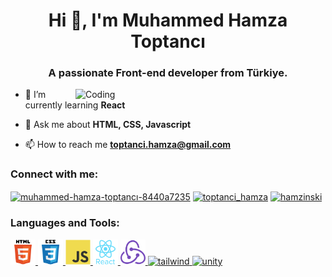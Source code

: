 <h1 align="center">Hi 👋, I'm Muhammed Hamza Toptancı</h1>
<h3 align="center">A passionate Front-end developer from Türkiye.</h3>
<img align ="right" alt="Coding" width="400" src="https://media2.giphy.com/media/2IudUHdI075HL02Pkk/giphy.gif?cid=ecf05e47z0d9rxgwrc11zu9bfjx9xivilppf365llfc00si0&ep=v1_gifs_related&rid=giphy.gif&ct=g">

- 🌱 I’m currently learning **React**

- 💬 Ask me about **HTML, CSS, Javascript**

- 📫 How to reach me **toptanci.hamza@gmail.com**

<h3 align="left">Connect with me:</h3>
<p align="left">
<a href="https://linkedin.com/in/muhammed-hamza-toptancı-8440a7235" target="blank"><img align="center" src="https://raw.githubusercontent.com/rahuldkjain/github-profile-readme-generator/master/src/images/icons/Social/linked-in-alt.svg" alt="muhammed-hamza-toptancı-8440a7235" height="30" width="40" /></a>
<a href="https://www.hackerrank.com/toptanci_hamza" target="blank"><img align="center" src="https://raw.githubusercontent.com/rahuldkjain/github-profile-readme-generator/master/src/images/icons/Social/hackerrank.svg" alt="toptanci_hamza" height="30" width="40" /></a>
<a href="https://www.leetcode.com/hamzinski" target="blank"><img align="center" src="https://raw.githubusercontent.com/rahuldkjain/github-profile-readme-generator/master/src/images/icons/Social/leet-code.svg" alt="hamzinski" height="30" width="40" /></a>
</p>

<h3 align="left">Languages and Tools:</h3>
<p align="left"> 
<a href="https://www.w3.org/html/" target="_blank" rel="noreferrer"> <img src="https://raw.githubusercontent.com/devicons/devicon/master/icons/html5/html5-original-wordmark.svg" alt="html5" width="40" height="40"/> </a> 
<a href="https://www.w3schools.com/css/" target="_blank" rel="noreferrer"> <img src="https://raw.githubusercontent.com/devicons/devicon/master/icons/css3/css3-original-wordmark.svg" alt="css3" width="40" height="40"/> </a>
<a href="https://developer.mozilla.org/en-US/docs/Web/JavaScript" target="_blank" rel="noreferrer"> <img src="https://raw.githubusercontent.com/devicons/devicon/master/icons/javascript/javascript-original.svg" alt="javascript" width="40" height="40"/> </a> 
<a href="https://reactjs.org/" target="_blank" rel="noreferrer"> <img src="https://raw.githubusercontent.com/devicons/devicon/master/icons/react/react-original-wordmark.svg" alt="react" width="40" height="40"/> </a>  
<a href="https://redux.js.org" target="_blank" rel="noreferrer"> <img src="https://raw.githubusercontent.com/devicons/devicon/master/icons/redux/redux-original.svg" alt="redux" width="40" height="40"/> </a> 
<a href="https://tailwindcss.com/" target="_blank" rel="noreferrer"> <img src="https://www.vectorlogo.zone/logos/tailwindcss/tailwindcss-icon.svg" alt="tailwind" width="40" height="40"/> </a> 
<a href="https://unity.com/" target="_blank" rel="noreferrer"> <img src="https://www.vectorlogo.zone/logos/unity3d/unity3d-icon.svg" alt="unity" width="40" height="40"/> </a> </p>
